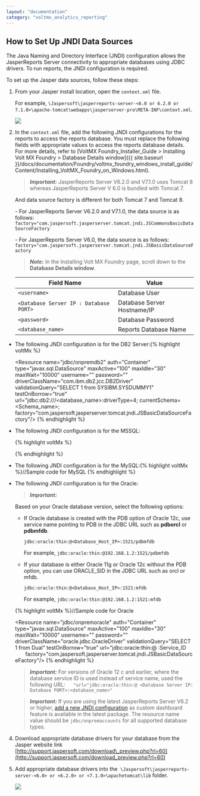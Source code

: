 ```yaml
---
layout: "documentation"
category: "voltmx_analytics_reporting"
---
```

                          


How to Set Up JNDI Data Sources
-------------------------------

The Java Naming and Directory Interface (JNDI) configuration allows the JasperReports Server connectivity to appropriate databases using JDBC drivers. To run reports, the JNDI configuration is required.

To set up the Jasper data sources, follow these steps:

1.  From your Jasper install location, open the `context.xml` file.
    
    For example, `\Jaspersoft\jasperreports-server-<6.0 or 6.2.0 or 7.1.0>\apache-tomcat\webapps\jasperserver-pro\META-INF\context.xml`.
    
    ![](Resources/Images/SettingJNDI1_580x309.png)
    
2.  In the `context.xml` file, add the following JNDI configurations for the reports to access the reports database. You must replace the following fields with appropriate values to access the reports database details. For more details, refer to [VoltMX Foundry\_Installer\_Guide > Installing Volt MX Foundry > Database Details window]({{ site.baseurl }}/docs/documentation/Foundry/voltmx_foundry_windows_install_guide/Content/Installing_VoltMX_Foundry_on_Windows.html).
    
    > **_Important:_** JasperReports Server V6.2.0 and V7.1.0 uses Tomcat 8 whereas JasperReports Server V 6.0 is bundled with Tomcat 7.  
      
    And data source factory is different for both Tomcat 7 and Tomcat 8.  
      
    \- For JasperReports Server V6.2.0 and V7.1.0, the data source is as follows:  
    `factory="com.jaspersoft.jasperserver.tomcat.jndi.JSCommonsBasicDataSourceFactory`  
      
    \- For JasperReports Server V6.0, the data source is as follows:  
    `factory="com.jaspersoft.jasperserver.tomcat.jndi.JSBasicDataSourceFactory`
    
    > **_Note:_** In the Installing Volt MX Foundry page, scroll down to the **Database Details window**.
    
    | Field Name | Value |
    | --- | --- |
    | `<username>` | Database User |
    | `<Database Server IP : Database PORT>` | Database Server Hostname/IP |
    | `<password>` | Database Password |
    | `<database_name>` | Reports Database Name |
    

*   The following JNDI configuration is for the DB2 Server:{% highlight voltMx %}<!-- Add the following to the existing context.xml -->
    
    <Resource name="jdbc/onpremdb2" auth="Container"
    	type="javax.sql.DataSource"
    	maxActive="100" maxIdle="30" maxWait="10000"
    	username="<username>" password="<password>"
    	driverClassName="com.ibm.db2.jcc.DB2Driver"
    	validationQuery="SELECT 1 from SYSIBM.SYSDUMMY1"
    	testOnBorrow="true"                   
    	 url="jdbc:db2://<Database Server IP: Database
    	PORT>/<database_name>:driverType=4; currentSchema=<Schema_name>;
    	factory="com.jaspersoft.jasperserver.tomcat.jndi.JSBasicDataSourceFactory"/>
    {% endhighlight %}
*   The following JNDI configuration is for the MSSQL:
    
    {% highlight voltMx %}<!-- Add the following to the existing context.xml -->
    
    <Resource name="jdbc/onpremmssql" auth="Container" type="javax.sql.DataSource"
            maxActive="100" maxIdle="30" maxWait="10000"
            username="<username>" password="<password>"
    	driverClassName="com.microsoft.sqlserver.jdbc.SQLServerDriver"
            validationQuery="SELECT 1"
            testOnBorrow="true"
    	url="jdbc:sqlserver://<Database Server IP: Database PORT>;databaseName=<database_name>"
            factory="com.jaspersoft.jasperserver.tomcat.jndi.JSBasicDataSourceFactory"/>
    {% endhighlight %}
*   The following JNDI configuration is for the MySQL:{% highlight voltMx %}//Sample code for MySQL
    <Resource name="jdbc/onpremmysql" auth="Container" type="javax.sql.DataSource"
            maxActive="100" maxIdle="30" maxWait="10000"
            username="<username>" password="<password>"
            driverClassName="com.mysql.jdbc.Driver"
            validationQuery="SELECT 1"
            testOnBorrow="true"
    	url="jdbc:mysql://<Database Server IP: Database PORT>/<database_name>"
            factory="com.jaspersoft.jasperserver.tomcat.jndi.JSBasicDataSourceFactory"/>
    {% endhighlight %}
*   The following JNDI configuration is for the Oracle:  
    
    > **_Important:_**
    
    Based on your Oracle database version, select the following options:
    
    *   If Oracle database is created with the PDB option of Oracle 12c, use service name pointing to PDB in the JDBC URL such as **pdborcl** or **pdbmfdb**.
        
        `jdbc:oracle:thin:@<Database_Host_IP>:1521/pdbmfdb`
        
        For example, `jdbc:oracle:thin:@192.168.1.2:1521/pdbmfdb`
        
    *   If your database is either Oracle 11g or Oracle 12c without the PDB option, you can use ORACLE\_SID in the JDBC URL such as orcl or mfdb.
        
        `jdbc:oracle:thin:@<Database_Host_IP>:1521:mfdb`
        
        For example, `jdbc:oracle:thin:@192.168.1.2:1521:mfdb`
        
    
    {% highlight voltMx %}//Sample code for Oracle
    
    <Resource name="jdbc/onpremoracle" auth="Container"
    	type="javax.sql.DataSource"
    	maxActive="100" maxIdle="30" maxWait="10000"
    	username="<reportDatabaseName>" password="<password>"
    	driverClassName="oracle.jdbc.OracleDriver"
    	validationQuery="SELECT 1 from Dual"
    	testOnBorrow="true"
    	url="jdbc:oracle:thin:@ <Database Server IP: Database
    	PORT>:Service_ID  
           factory="com.jaspersoft.jasperserver.tomcat.jndi.JSBasicDataSourceFactory"/>
    {% endhighlight %}
    
    > **_Important:_** For versions of Oracle 12 c and earlier, where the database service ID is used instead of service name, used the following URL:`  
    "url="jdbc:oracle:thin:@ <Database Server IP: Database PORT>:<database_name>"`
    
    > **_Important:_** If you are using the latest JasperReports Server V6.2 or higher, [add a new JNDI configuration](#Step2) as custom dashboard feature is available in the latest package. The resource name value should be `jdbc/onpremaccounts` for all supported database types.
    

4.  Download appropriate database drivers for your database from the Jasper website link [http://support.jaspersoft.com/download\_preview.php?rl=60](http://support.jaspersoft.com/download_preview.php?rl=60)
5.  Add appropriate database drivers into the  `\Jaspersoft\jasperreports-server-<6.0> or <6.2.0> or <7.1.0>\apachetomcat\lib` folder.
    
    ![](Resources/Images/Database_drivers_586x333.png)
